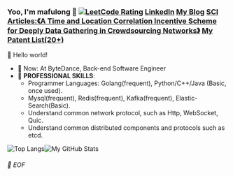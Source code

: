 ### Yoo, I'm mafulong 👋 [![LeetCode Rating](https://cp-logo.vercel.app/leetcode/mafulong)](https://leetcode-cn.com/u/mafulong/) [LinkedIn](https://www.linkedin.com/in/fulong-ma-a8b12b147/) [My Blog](https://mafulong.github.io) [SCI Articles:《A Time and Location Correlation Incentive Scheme for Deeply Data Gathering in Crowdsourcing Networks》](https://www.hindawi.com/journals/wcmc/2018/8052620/) [My Patent List(20+)](https://github.com/mafulong/mafulong/blob/main/files/zhuanli.csv)

🎊 Hello world!

- 🔭 Now: At ByteDance, Back-end Software Engineer 
- 🌱 **PROFESSIONAL SKILLS**:
  - Programmer Languages: Golang(frequent), Python/C++/Java (Basic, once used).
  - Mysql(frequent), Redis(frequent), Kafka(frequent), Elastic-Search(Basic).
  - Understand common network protocol, such as Http, WebSocket, Quic.
  - Understand common distributed components and protocols such as etcd.


![Top Langs](https://github-readme-stats.vercel.app/api/top-langs/?username=lucifer1004&layout=compact)![My GitHub Stats](https://github-readme-stats.vercel.app/api?username=mafulong&theme=vue&show_icons=true)



###### 💾 EOF



